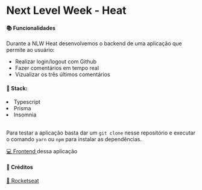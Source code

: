 # Next Level Week - Heat

<h4>📚 Funcionalidades</h4>

<p>Durante a NLW Heat desenvolvemos o backend de uma aplicação que permite ao usuário:</p>

<ul>
<li>Realizar login/logout com Github</li>
<li>Fazer comentários em tempo real</li>
<li>Vizualizar os três últimos comentários</li>
</ul>

<h4>🧰 Stack:</h4>

<li>Typescript</li>
<li>Prisma</li>
<li>Insomnia</li>

<br>

<p> Para testar a aplicação basta dar um <code>git clone</code> nesse repositório e executar o comando <code>yarn</code> ou <code>npm</code> para instalar as dependências.

<a href="https://github.com/pedromartinsdev/nlw-heat-web"> 💻 Frontend </a> dessa aplicação </p>


<h4>📘 Créditos</h4>
<a href="https://app.rocketseat.com.br/dashboard"> 🚀 Rocketseat </a>